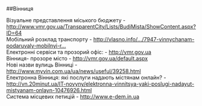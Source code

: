 ##Вінниця

Візуальне представлення міського бюджету - http://www.vmr.gov.ua/TransparentCity/Lists/BudjMista/ShowContent.aspx?ID=64  
Мобільний розклад транспорту - http://vlasno.info/…/7947-vinnychanam-podaruvaly-mobilnyi-r…  
Електронні сервіси та прозорий офіс: - http://vmr.gov.ua  
Вінниця- прозоре місто - http://vmr.gov.ua/default.aspx  
Нові назви вулиць Вінниці - http://www.myvin.com.ua/ua/news/useful/39258.html  
Електронна Вінниця: які послуги надають містянам онлайн? - http://vn.20minut.ua/IT-novyny/elektronna-vinnitsya-yaki-poslugi-nadayut-mistyanam-onlayn-10476926.html  
Система місцевих петицій - http://www.e-dem.in.ua